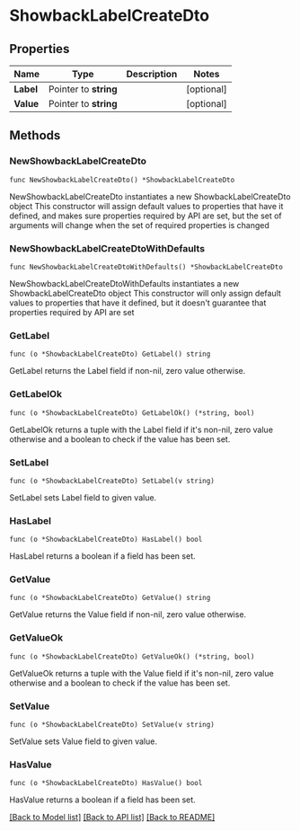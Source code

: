 # ShowbackLabelCreateDto

## Properties

Name | Type | Description | Notes
------------ | ------------- | ------------- | -------------
**Label** | Pointer to **string** |  | [optional] 
**Value** | Pointer to **string** |  | [optional] 

## Methods

### NewShowbackLabelCreateDto

`func NewShowbackLabelCreateDto() *ShowbackLabelCreateDto`

NewShowbackLabelCreateDto instantiates a new ShowbackLabelCreateDto object
This constructor will assign default values to properties that have it defined,
and makes sure properties required by API are set, but the set of arguments
will change when the set of required properties is changed

### NewShowbackLabelCreateDtoWithDefaults

`func NewShowbackLabelCreateDtoWithDefaults() *ShowbackLabelCreateDto`

NewShowbackLabelCreateDtoWithDefaults instantiates a new ShowbackLabelCreateDto object
This constructor will only assign default values to properties that have it defined,
but it doesn't guarantee that properties required by API are set

### GetLabel

`func (o *ShowbackLabelCreateDto) GetLabel() string`

GetLabel returns the Label field if non-nil, zero value otherwise.

### GetLabelOk

`func (o *ShowbackLabelCreateDto) GetLabelOk() (*string, bool)`

GetLabelOk returns a tuple with the Label field if it's non-nil, zero value otherwise
and a boolean to check if the value has been set.

### SetLabel

`func (o *ShowbackLabelCreateDto) SetLabel(v string)`

SetLabel sets Label field to given value.

### HasLabel

`func (o *ShowbackLabelCreateDto) HasLabel() bool`

HasLabel returns a boolean if a field has been set.

### GetValue

`func (o *ShowbackLabelCreateDto) GetValue() string`

GetValue returns the Value field if non-nil, zero value otherwise.

### GetValueOk

`func (o *ShowbackLabelCreateDto) GetValueOk() (*string, bool)`

GetValueOk returns a tuple with the Value field if it's non-nil, zero value otherwise
and a boolean to check if the value has been set.

### SetValue

`func (o *ShowbackLabelCreateDto) SetValue(v string)`

SetValue sets Value field to given value.

### HasValue

`func (o *ShowbackLabelCreateDto) HasValue() bool`

HasValue returns a boolean if a field has been set.


[[Back to Model list]](../README.md#documentation-for-models) [[Back to API list]](../README.md#documentation-for-api-endpoints) [[Back to README]](../README.md)


